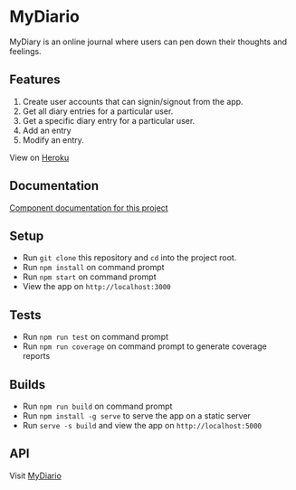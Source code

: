# MyDiario

<!-- [![Build Status](https://travis-ci.org/Rwothoromo/WeConnect-React.svg?branch=ft-test-components-157818712)](https://travis-ci.org/Rwothoromo/WeConnect-React)
[![Coverage Status](https://coveralls.io/repos/github/Rwothoromo/WeConnect-React/badge.svg?branch=master)](https://coveralls.io/github/Rwothoromo/WeConnect-React?branch=master)
[![Maintainability](https://api.codeclimate.com/v1/badges/011fa7aac9be205db2c7/maintainability)](https://codeclimate.com/github/Rwothoromo/WeConnect-React/maintainability)
[![Test Coverage](https://api.codeclimate.com/v1/badges/011fa7aac9be205db2c7/test_coverage)](https://codeclimate.com/github/Rwothoromo/WeConnect-React/test_coverage) -->

MyDiary is an online journal where users can pen down their thoughts and feelings.

## Features

1. Create user accounts that can signin/signout from the app. 
2. Get all diary entries for a particular user.
3. Get a specific diary entry for a particular user.
4. Add an entry
5. Modify an entry.

View on [Heroku](https://weconnect-react-rwothoromo.herokuapp.com/)

## Documentation

[Component documentation for this project](./DOCUMENTATION.md)

## Setup

* Run `git clone` this repository and `cd` into the project root.
* Run `npm install` on command prompt
* Run `npm start` on command prompt
* View the app on `http://localhost:3000`

## Tests

* Run `npm run test` on command prompt
* Run `npm run coverage` on command prompt to generate coverage reports

## Builds
* Run `npm run build` on command prompt
* Run `npm install -g serve` to serve the app on a static server
* Run `serve -s build` and view the app on `http://localhost:5000`

## API
Visit [MyDiario](https://github.com/Rwothoromo/WeConnect-App)